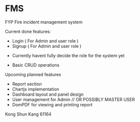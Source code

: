 # FMS
FYP Fire incident management system


Current done features:
- Login ( For Admin and user role )
- Signup ( For Admin and user role )
* Currently havent fully decide the role for the system yet
- Basic CRUD operations

Upcoming planned features
- Report section 
- Chartjs implementation
- Dashboard layout and panel design
- User management for Admin // OR POSSIBLY MASTER USER
- DomPDF for viewing and printing report



Kong Shun Kang 61164
